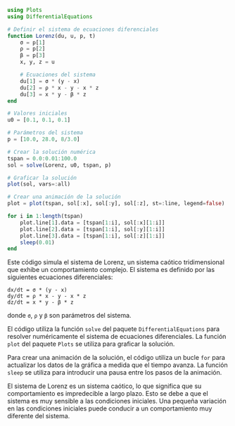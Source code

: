```julia
using Plots
using DifferentialEquations

# Definir el sistema de ecuaciones diferenciales
function Lorenz(du, u, p, t)
    σ = p[1]
    ρ = p[2]
    β = p[3]
    x, y, z = u

    # Ecuaciones del sistema
    du[1] = σ * (y - x)
    du[2] = ρ * x - y - x * z
    du[3] = x * y - β * z
end

# Valores iniciales
u0 = [0.1, 0.1, 0.1]

# Parámetros del sistema
p = [10.0, 28.0, 8/3.0]

# Crear la solución numérica
tspan = 0.0:0.01:100.0
sol = solve(Lorenz, u0, tspan, p)

# Graficar la solución
plot(sol, vars=:all)

# Crear una animación de la solución
plot = plot(tspan, sol[:x], sol[:y], sol[:z], st=:line, legend=false)

for i in 1:length(tspan)
    plot.line[1].data = [tspan[1:i], sol[:x][1:i]]
    plot.line[2].data = [tspan[1:i], sol[:y][1:i]]
    plot.line[3].data = [tspan[1:i], sol[:z][1:i]]
    sleep(0.01)
end
```

Este código simula el sistema de Lorenz, un sistema caótico tridimensional que exhibe un comportamiento complejo. El sistema es definido por las siguientes ecuaciones diferenciales:

```
dx/dt = σ * (y - x)
dy/dt = ρ * x - y - x * z
dz/dt = x * y - β * z
```

donde `σ`, `ρ` y `β` son parámetros del sistema.

El código utiliza la función `solve` del paquete `DifferentialEquations` para resolver numéricamente el sistema de ecuaciones diferenciales. La función `plot` del paquete `Plots` se utiliza para graficar la solución.

Para crear una animación de la solución, el código utiliza un bucle `for` para actualizar los datos de la gráfica a medida que el tiempo avanza. La función `sleep` se utiliza para introducir una pausa entre los pasos de la animación.

El sistema de Lorenz es un sistema caótico, lo que significa que su comportamiento es impredecible a largo plazo. Esto se debe a que el sistema es muy sensible a las condiciones iniciales. Una pequeña variación en las condiciones iniciales puede conducir a un comportamiento muy diferente del sistema.